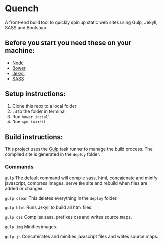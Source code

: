 
# Quench
A front-end build tool to quickly spin up static web sites using Gulp, Jekyll, SASS and Bootstrap.

## Before you start you need these on your machine:
- [Node](https://nodejs.org/)
- [Bower](http://bower.io/)
- [Jekyll](http://jekyllrb.com/)
- [SASS](http://sass-lang.com/)

## Setup instructions:
1. Clone this repo to a local folder
2. `cd` to the folder in terminal
3. Run `bower install`
4. Run `npm install`

## Build instructions:
This project uses the [Gulp](http://gulpjs.com/) task runner to manage the build process. The compiled site is generated in the `deploy` folder.

### Commands
`gulp` The default command will compile sass, html, concatenate and minify javascript, compress images, serve the site and rebuild when files are added or changed.

`gulp clean` This deletes everything in the `deploy` folder.

`gulp html` Runs Jekyll to build all html files.

`gulp css` Compiles sass, prefixes css and writes source maps.

`gulp img` Minifies images.

`gulp js` Concatenates and minifies javascript files and writes source maps.
